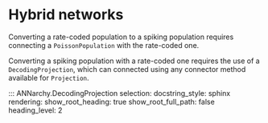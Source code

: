 # Hybrid networks

Converting a rate-coded population to a spiking population requires
connecting a `PoissonPopulation` with the rate-coded
one.

Converting a spiking population with a rate-coded one requires the use
of a `DecodingProjection`, which can connected using any connector
method available for `Projection`.

::: ANNarchy.DecodingProjection
    selection:
      docstring_style: sphinx
    rendering:
      show_root_heading: true
      show_root_full_path: false
      heading_level: 2
